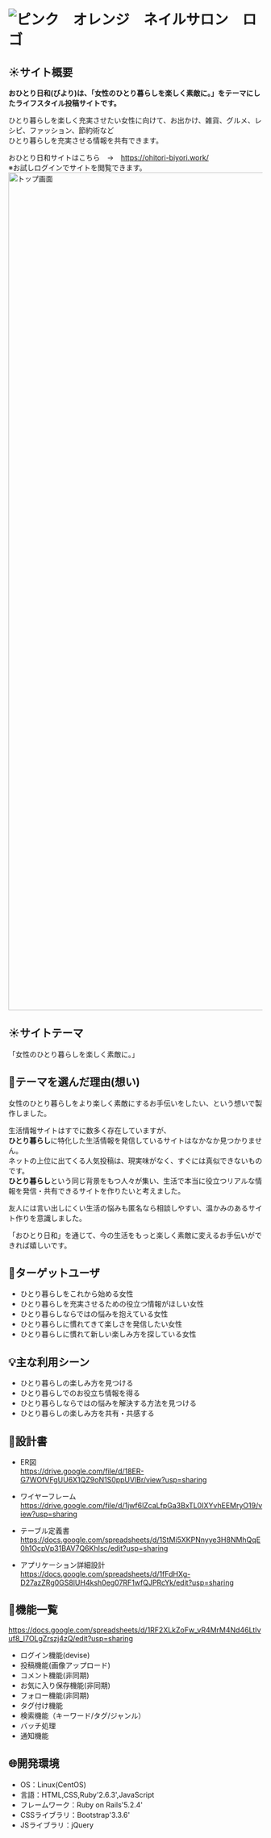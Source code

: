 # ![ピンク　オレンジ　ネイルサロン　ロゴ](https://user-images.githubusercontent.com/69783418/101982683-18587a00-3cb9-11eb-8125-5cf2d17ad292.png)

## ☀️サイト概要
**おひとり日和(びより)は、「女性のひとり暮らしを楽しく素敵に。」をテーマにしたライフスタイル投稿サイトです。**

ひとり暮らしを楽しく充実させたい女性に向けて、お出かけ、雑貨、グルメ、レシピ、ファッション、節約術など  
ひとり暮らしを充実させる情報を共有できます。

おひとり日和サイトはこちら　→　https://ohitori-biyori.work/  
※お試しログインでサイトを閲覧できます。
<img width="1662" alt="トップ画面" src="https://user-images.githubusercontent.com/69783418/101981905-8dc14c00-3cb3-11eb-9412-c27b8b10559f.png">
## ☀️サイトテーマ
「女性のひとり暮らしを楽しく素敵に。」

## :thought_balloon:テーマを選んだ理由(想い)
女性のひとり暮らしをより楽しく素敵にするお手伝いをしたい、という想いで製作しました。

生活情報サイトはすでに数多く存在していますが、  
**ひとり暮らし**に特化した生活情報を発信しているサイトはなかなか見つかりません。  
ネットの上位に出てくる人気投稿は、現実味がなく、すぐには真似できないものです。  
**ひとり暮らし**という同じ背景をもつ人々が集い、生活で本当に役立つリアルな情報を発信・共有できるサイトを作りたいと考えました。  

友人には言い出しにくい生活の悩みも匿名なら相談しやすい、温かみのあるサイト作りを意識しました。  

「おひとり日和」を通じて、今の生活をもっと楽しく素敵に変えるお手伝いができれば嬉しいです。

## :busts_in_silhouette:ターゲットユーザ
* ひとり暮らしをこれから始める女性
* ひとり暮らしを充実させるための役立つ情報がほしい女性
* ひとり暮らしならではの悩みを抱えている女性
* ひとり暮らしに慣れてきて楽しさを発信したい女性
* ひとり暮らしに慣れて新しい楽しみ方を探している女性

## :bulb:主な利用シーン
* ひとり暮らしの楽しみ方を見つける
* ひとり暮らしでのお役立ち情報を得る
* ひとり暮らしならではの悩みを解決する方法を見つける
* ひとり暮らしの楽しみ方を共有・共感する

## :wrench:設計書
* ER図  
https://drive.google.com/file/d/18ER-G7WOfVFgUU6X1QZ9oN1S0ppUVlBr/view?usp=sharing

* ワイヤーフレーム  
https://drive.google.com/file/d/1jwf6lZcaLfpGa3BxTL0IXYvhEEMryO19/view?usp=sharing

* テーブル定義書  
https://docs.google.com/spreadsheets/d/1StMi5XKPNnyye3H8NMhQqE0h1OcpVp31BAV7Q6KhIsc/edit?usp=sharing

* アプリケーション詳細設計  
https://docs.google.com/spreadsheets/d/1fFdHXg-D27azZRg0GS8lUH4ksh0eg07RF1wfQJPRcYk/edit?usp=sharing

## :paperclip:機能一覧
https://docs.google.com/spreadsheets/d/1RF2XLkZoFw_vR4MrM4Nd46LtIvuf8_I7OLgZrszj4zQ/edit?usp=sharing
* ログイン機能(devise)
* 投稿機能(画像アップロード)
* コメント機能(非同期)
* お気に入り保存機能(非同期)
* フォロー機能(非同期)
* タグ付け機能
* 検索機能（キーワード/タグ/ジャンル）
* バッチ処理
* 通知機能

## :globe_with_meridians:開発環境
* OS：Linux(CentOS)
* 言語：HTML,CSS,Ruby'2.6.3',JavaScript
* フレームワーク：Ruby on Rails'5.2.4'
* CSSライブラリ：Bootstrap'3.3.6'
* JSライブラリ：jQuery
